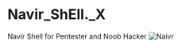 # Navir_ShEll._X
Navir Shell for Pentester and Noob Hacker
![Naivr](https://user-images.githubusercontent.com/85502453/127658276-1cc7a440-32fa-4812-9b58-fa2138c327c2.jpg)
